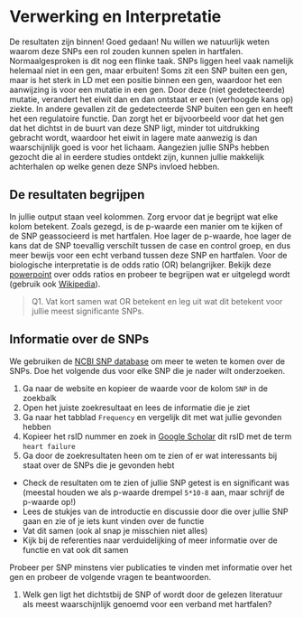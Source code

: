 # Verwerking en Interpretatie

De resultaten zijn binnen! Goed gedaan!
Nu willen we natuurlijk weten waarom deze SNPs een rol zouden kunnen spelen in hartfalen. Normaalgesproken is dit nog een flinke taak. SNPs liggen heel vaak namelijk helemaal niet in een gen, maar erbuiten! Soms zit een SNP buiten een gen, maar is het sterk in LD met een positie binnen een gen, waardoor het een aanwijzing is voor een mutatie in een gen. Door deze (niet gedetecteerde) mutatie, verandert het eiwit dan en dan ontstaat er een (verhoogde kans op) ziekte. In andere gevallen zit de gedetecteerde SNP buiten een gen en heeft het een regulatoire functie. Dan zorgt het er bijvoorbeeld voor dat het gen dat het dichtst in de buurt van deze SNP ligt, minder tot uitdrukking gebracht wordt, waardoor het eiwit in lagere mate aanwezig is dan waarschijnlijk goed is voor het lichaam. Aangezien jullie SNPs hebben gezocht die al in eerdere studies ontdekt zijn, kunnen jullie makkelijk achterhalen op welke genen deze SNPs invloed hebben.

## De resultaten begrijpen

In jullie output staan veel kolommen. Zorg ervoor dat je begrijpt wat elke kolom betekent. Zoals gezegd, is de p-waarde een manier om te kijken of de SNP geassocieerd is met hartfalen. Hoe lager de p-waarde, hoe lager de kans dat de SNP toevallig verschilt tussen de case en control groep, en dus meer bewijs voor een echt verband tussen deze SNP en hartfalen. Voor de biologische interpretatie is de odds ratio (OR) belangrijker. Bekijk deze [powerpoint](http://courses.washington.edu/b516/lectures_2009/Odds_Ratios.pdf) over odds ratios en probeer te begrijpen wat er uitgelegd wordt (gebruik ook [Wikipedia](https://nl.wikipedia.org/wiki/Odds_ratio)).

> Q1. Vat kort samen wat OR betekent en leg uit wat dit betekent voor jullie meest significante SNPs.

## Informatie over de SNPs

We gebruiken de [NCBI SNP database](https://www.ncbi.nlm.nih.gov/snp/) om meer te weten te komen over de SNPs. Doe het volgende dus voor elke SNP die je nader wilt onderzoeken.
1. Ga naar de website en kopieer de waarde voor de kolom `SNP` in de zoekbalk
2. Open het juiste zoekresultaat en lees de informatie die je ziet
3. Ga naar het tabblad `Frequency` en vergelijk dit met wat jullie gevonden hebben
4. Kopieer het rsID nummer en zoek in [Google Scholar](https://scholar.google.com/) dit rsID met de term `heart failure`
5. Ga door de zoekresultaten heen om te zien of er wat interessants bij staat over de SNPs die je gevonden hebt
  * Check de resultaten om te zien of jullie SNP getest is en significant was (meestal houden we als p-waarde drempel `5*10-8` aan, maar schrijf de p-waarde op!)
  * Lees de stukjes van de introductie en discussie door die over jullie SNP gaan en zie of je iets kunt vinden over de functie
  * Vat dit samen (ook al snap je misschien niet alles)
  * Kijk bij de referenties naar verduidelijking of meer informatie over de functie en vat ook dit samen

Probeer per SNP minstens vier publicaties te vinden met informatie over het gen en probeer de volgende vragen te beantwoorden.
1. Welk gen ligt het dichtstbij de SNP of wordt door de gelezen literatuur als meest waarschijnlijk genoemd voor een verband met hartfalen?
